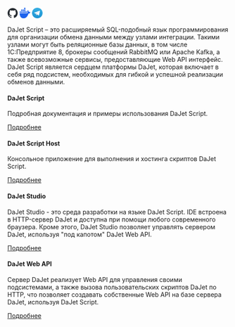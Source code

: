 <a href="https://github.com/zhichkin/dajet"><img width="24" height="24" alt="GitHub" src="/assets/img/github-logo.png" /></a>
<a href="https://hub.docker.com/r/zhichkin/dajet-studio"><img width="24" height="24" alt="DockerHub" src="/assets/img/docker-logo.png" /></a>
<a href="https://t.me/dajet_studio"><img width="24" height="24" alt="Telegram" src="/assets/img/telegram-logo.png" /></a>

DaJet Script – это расширяемый SQL-подобный язык программирования для организации обмена данными между узлами интеграции. Такими узлами могут быть реляционные базы данных, в том числе 1С:Предприятие 8, брокеры сообщений RabbitMQ или Apache Kafka, а также всевозможные сервисы, предоставляющие Web API интерфейс. DaJet Script является сердцем платформы DaJet, которая включает в себя ряд подсистем, необходимых для гибкой и успешной реализации обменов данными.

#### DaJet Script

Подробная документация и примеры использования DaJet Script.

[Подробнее](/dajet-script/index.md)

#### DaJet Script Host

Консольное приложение для выполнения и хостинга скриптов DaJet Script.

[Подробнее](/dajet-host/index.md)

#### DaJet Studio

DaJet Studio - это среда разработки на языке DaJet Script. IDE встроена в HTTP-сервер DaJet и доступна при помощи любого современного браузера. Кроме этого, DaJet Studio позволяет управлять сервером DaJet, используя "под капотом" DaJet Web API.

[Подробнее](/dajet-studio/index.md)

#### DaJet Web API

Сервер DaJet реализует Web API для управления своими подсистемами, а также вызова пользовательских скриптов DaJet по HTTP, что позволяет создавать собственные Web API на базе сервера DaJet, используя DaJet Script.

[Подробнее](/web-api/index.md)